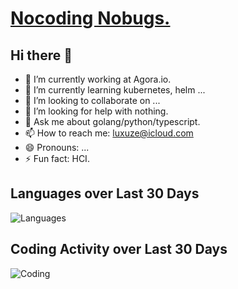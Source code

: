 # [Nocoding Nobugs.](https://luxuze.github.io)

## Hi there 👋

<!--
**luxuze/luxuze** is a ✨ _special_ ✨ repository because its `README.md` (this file) appears on your GitHub profile.

Here are some ideas to get you started:

-->

- 🔭 I’m currently working at Agora.io.
- 🌱 I’m currently learning kubernetes, helm ...
- 👯 I’m looking to collaborate on ...
- 🤔 I’m looking for help with nothing.
- 💬 Ask me about golang/python/typescript.
- 📫 How to reach me: luxuze@icloud.com
- 😄 Pronouns: ...
- ⚡ Fun fact: HCI.

## Languages over Last 30 Days

![Languages](https://wakatime.com/share/@monaco/763e3b08-9d6d-410c-ae78-a95b83422907.svg "Languages over Last 30 Days")

## Coding Activity over Last 30 Days

![Coding](https://wakatime.com/share/@monaco/e204f4c8-aadd-4a6e-8d40-d06879672c6e.svg "Coding Activity over Last 30 Days")
